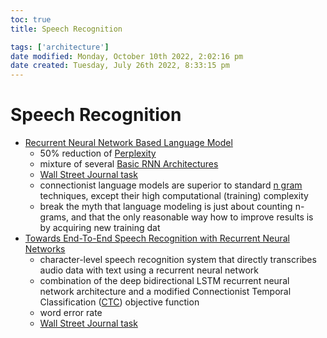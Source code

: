 ```yaml
---
toc: true
title: Speech Recognition

tags: ['architecture']
date modified: Monday, October 10th 2022, 2:02:16 pm
date created: Tuesday, July 26th 2022, 8:33:15 pm
---
```


# Speech Recognition
- [Recurrent Neural Network Based Language Model](https://www.fit.vutbr.cz/research/groups/speech/publi/2010/mikolov_interspeech2010_IS100722.pdf)
	- 50% reduction of [Perplexity](Perplexity.md)
	- mixture of several [Basic RNN Architectures](Basic%20RNN%20Architectures.md)
	- [Wall Street Journal task](Wall%20Street%20Journal%20task.md)
	- connectionist language models are superior to standard [n gram](n%20gram) techniques, except their high computational (training) complexity
	- break the myth that language modeling is just about counting n-grams, and that the only reasonable way how to improve results is by acquiring new training dat
- [Towards End-To-End Speech Recognition with Recurrent Neural Networks](http://proceedings.mlr.press/v32/graves14.pdf)
	- character-level speech recognition system that directly transcribes audio data with text using a recurrent neural network
	- combination of the deep bidirectional LSTM recurrent neural network architecture and a modified Connectionist Temporal Classification ([CTC](CTC.md)) objective function
	- word error rate
	- [Wall Street Journal task](Wall%20Street%20Journal%20task.md)




